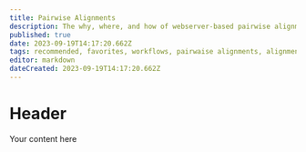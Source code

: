 ```yaml
---
title: Pairwise Alignments
description: The why, where, and how of webserver-based pairwise alignments for microbiologists
published: true
date: 2023-09-19T14:17:20.662Z
tags: recommended, favorites, workflows, pairwaise alignments, alignments
editor: markdown
dateCreated: 2023-09-19T14:17:20.662Z
---
```


# Header
Your content here